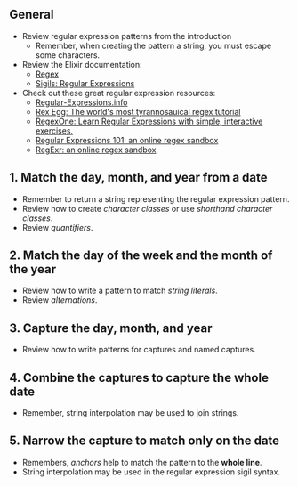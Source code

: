 ## General

- Review regular expression patterns from the introduction
  - Remember, when creating the pattern a string, you must escape some characters.
- Review the Elixir documentation:
  - [Regex][regex-docs]
  - [Sigils: Regular Expressions][sigils-regex]
- Check out these great regular expression resources:
  - [Regular-Expressions.info][website-regex-info]
  - [Rex Egg: The world's most tyrannosauical regex tutorial][website-rexegg]
  - [RegexOne: Learn Regular Expressions with simple, interactive exercises.][website-regexone]
  - [Regular Expressions 101: an online regex sandbox][website-regex-101]
  - [RegExr: an online regex sandbox][website-regexr]

## 1. Match the day, month, and year from a date

- Remember to return a string representing the regular expression pattern.
- Review how to create _character classes_ or use _shorthand character classes_.
- Review _quantifiers_.

## 2. Match the day of the week and the month of the year

- Review how to write a pattern to match _string literals_.
- Review _alternations_.

## 3. Capture the day, month, and year

- Review how to write patterns for captures and named captures.

## 4. Combine the captures to capture the whole date

- Remember, string interpolation may be used to join strings.

## 5. Narrow the capture to match only on the date

- Remembers, _anchors_ help to match the pattern to the **whole line**.
- String interpolation may be used in the regular expression sigil syntax.

[regex-docs]: https://hexdocs.pm/elixir/Regex.html
[sigils-regex]: https://elixir-lang.org/getting-started/sigils.html#regular-expressions
[website-regex-info]: https://www.regular-expressions.info
[website-rexegg]: https://www.rexegg.com/
[website-regexone]: https://regexone.com/
[website-regex-101]: https://regex101.com/
[website-regexr]: https://regexr.com/
[website-regex-crossword]: https://regexcrossword.com/
